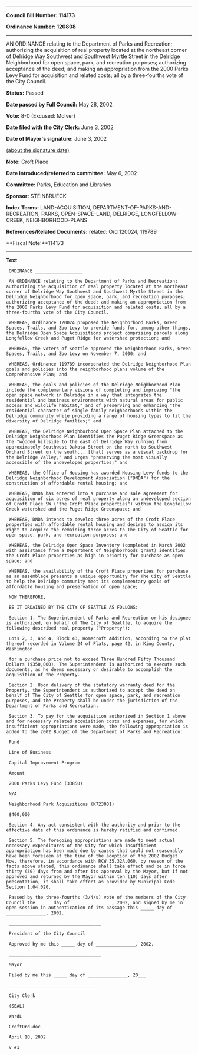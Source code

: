 

********

**Council Bill Number: 114173**
   
**Ordinance Number: 120808**
********

 AN ORDINANCE relating to the Department of Parks and Recreation; authorizing the acquisition of real property located at the northeast corner of Delridge Way Southwest and Southwest Myrtle Street in the Delridge Neighborhood for open space, park, and recreation purposes; authorizing acceptance of the deed; and making an appropriation from the 2000 Parks Levy Fund for acquisition and related costs; all by a three-fourths vote of the City Council.

**Status:** Passed
   
**Date passed by Full Council:** May 28, 2002
   
**Vote:** 8-0 (Excused: McIver)
   
**Date filed with the City Clerk:** June 3, 2002
   
**Date of Mayor's signature:** June 3, 2002
   
[(about the signature date)](/~public/approvaldate.htm)
   
   
**Note:** Croft Place

   
**Date introduced/referred to committee:** May 6, 2002
   
**Committee:** Parks, Education and Libraries
   
**Sponsor:** STEINBRUECK
   
   
**Index Terms:** LAND-ACQUISITION, DEPARTMENT-OF-PARKS-AND-RECREATION, PARKS, OPEN-SPACE-LAND, DELRIDGE, LONGFELLOW-CREEK, NEIGHBORHOOD-PLANS

**References/Related Documents:** related: Ord 120024, 119789

**Fiscal Note:**114173

********

**Text**
   
```
 ORDINANCE __________________

 AN ORDINANCE relating to the Department of Parks and Recreation; authorizing the acquisition of real property located at the northeast corner of Delridge Way Southwest and Southwest Myrtle Street in the Delridge Neighborhood for open space, park, and recreation purposes; authorizing acceptance of the deed; and making an appropriation from the 2000 Parks Levy Fund for acquisition and related costs; all by a three-fourths vote of the City Council.

 WHEREAS, Ordinance 120024 proposed the Neighborhood Parks, Green Spaces, Trails, and Zoo Levy to provide funds for, among other things, the Delridge Open Space Acquisitions project comprising parcels along Longfellow Creek and Puget Ridge for watershed protection; and

 WHEREAS, the voters of Seattle approved the Neighborhood Parks, Green Spaces, Trails, and Zoo Levy on November 7, 2000; and

 WHEREAS, Ordinance 119789 incorporated the Delridge Neighborhood Plan goals and policies into the neighborhood plans volume of the Comprehensive Plan; and

 WHEREAS, the goals and policies of the Delridge Neighborhood Plan include the complementary visions of completing and improving "the open space network in Delridge in a way that integrates the residential and business environments with natural areas for public access and wildlife habitat," and of preserving and enhancing "the residential character of single family neighborhoods within the Delridge community while providing a range of housing types to fit the diversity of Delridge families;" and

 WHEREAS, the Delridge Neighborhood Open Space Plan attached to the Delridge Neighborhood Plan identifies the Puget Ridge Greenspace as the "wooded hillside to the east of Delridge Way running from approximately Southwest Dakota Street on the north to Southwest Orchard Street on the south... [that] serves as a visual backdrop for the Delridge Valley," and urges "preserving the most visually accessible of the undeveloped properties;" and

 WHEREAS, the Office of Housing has awarded Housing Levy funds to the Delridge Neighborhood Development Association ("DNDA") for the construction of affordable rental housing; and

 WHEREAS, DNDA has entered into a purchase and sale agreement for acquisition of six acres of real property along an undeveloped section of Croft Place SW ("the Croft Place properties") within the Longfellow Creek watershed and the Puget Ridge Greenspace; and

 WHEREAS, DNDA intends to develop three acres of the Croft Place properties with affordable rental housing and desires to assign its right to acquire the remaining three acres to The City of Seattle for open space, park, and recreation purposes; and

 WHEREAS, the Delridge Open Space Inventory (completed in March 2002 with assistance from a Department of Neighborhoods grant) identifies the Croft Place properties as high in priority for purchase as open space; and

 WHEREAS, the availability of the Croft Place properties for purchase as an assemblage presents a unique opportunity for The City of Seattle to help the Delridge community meet its complementary goals of affordable housing and preservation of open space;

 NOW THEREFORE,

 BE IT ORDAINED BY THE CITY OF SEATTLE AS FOLLOWS:

 Section 1. The Superintendent of Parks and Recreation or his designee is authorized, on behalf of The City of Seattle, to acquire the following described real property ("Property"):

 Lots 2, 3, and 4, Block 43, Homecroft Addition, according to the plat thereof recorded in Volume 24 of Plats, page 42, in King County, Washington

 for a purchase price not to exceed Three Hundred Fifty Thousand Dollars ($350,000). The Superintendent is authorized to execute such documents, as he deems necessary or desirable to accomplish the acquisition of the Property.

 Section 2. Upon delivery of the statutory warranty deed for the Property, the Superintendent is authorized to accept the deed on behalf of The City of Seattle for open space, park, and recreation purposes, and the Property shall be under the jurisdiction of the Department of Parks and Recreation.

 Section 3. To pay for the acquisition authorized in Section 1 above and for necessary related acquisition costs and expenses, for which insufficient appropriations were made, the following appropriation is added to the 2002 Budget of the Department of Parks and Recreation:

 Fund

 Line of Business

 Capital Improvement Program

 Amount

 2000 Parks Levy Fund (33850)

 N/A

 Neighborhood Park Acquisitions (K723001)

 $400,000

 Section 4. Any act consistent with the authority and prior to the effective date of this ordinance is hereby ratified and confirmed.

 Section 5. The foregoing appropriations are made to meet actual necessary expenditures of the City for which insufficient appropriation has been made due to causes that could not reasonably have been foreseen at the time of the adoption of the 2002 Budget. Now, therefore, in accordance with RCW 35.32A.060, by reason of the facts above stated, this ordinance shall take effect and be in force thirty (30) days from and after its approval by the Mayor, but if not approved and returned by the Mayor within ten (10) days after presentation, it shall take effect as provided by Municipal Code Section 1.04.020.

 Passed by the three-fourths (3/4/s) vote of the members of the City Council the _____ day of _______________, 2002, and signed by me in open session in authentication of its passage this _____ day of _______________, 2002.

 ___________________________________

 President of the City Council

 Approved by me this _____ day of _______________, 2002.

 ___________________________________

 Mayor

 Filed by me this _____ day of _______________, 20___

 ___________________________________

 City Clerk

 (SEAL)

 WardL

 CroftOrd.doc

 April 10, 2002

 V #1

```
